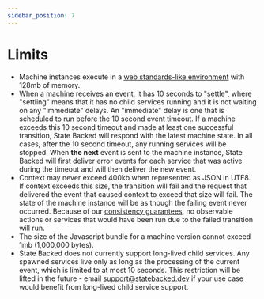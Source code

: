 ```yaml
---
sidebar_position: 7
---
```


# Limits

- Machine instances execute in a [web standards-like environment](./runtime-environment) with 128mb of memory.
- When a machine receives an event, it has 10 seconds to ["settle"](./settling), where "settling" means
  that it has no child services running and it is not waiting on any "immediate" delays.
  An "immediate" delay is one that is scheduled to run before the 10 second event timeout.
  If a machine exceeds this 10 second timeout and made at least one successful transition,
  State Backed will respond with the latest machine state.
  In all cases, after the 10 second timeout, any running services will be stopped.
  When **the next** event is sent to the machine instance, State Backed will first deliver
  error events for each service that was active during the timeout and will then deliver
  the new event.
- Context may never exceed 400kb when represented as JSON in UTF8. If context exceeds
  this size, the transition will fail and the request that delivered the event that caused
  context to exceed that size will fail. The state of the machine instance will be as though
  the failing event never occurred. Because of our [consistency guarantees](./consistency-guarantees),
  no observable actions or services that would have been run due to the failed transition will run.
- The size of the Javascript bundle for a machine version cannot exceed 1mb (1,000,000 bytes).
- State Backed does not currently support long-lived child services.
  Any spawned services live only as long as the processing of the current event,
  which is limited to at most 10 seconds.
  This restriction will be lifted in the future - email
  [support@statebacked.dev](mailto:support@statebacked.dev) if your use case
  would benefit from long-lived child service support.

